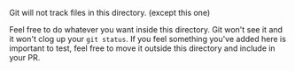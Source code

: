 Git will not track files in this directory. (except this one)

Feel free to do whatever you want inside this directory. Git won't see it and it won't clog up your `git status`.
If you feel something you've added here is important to test, feel free to move it outside this directory and include in your PR.

